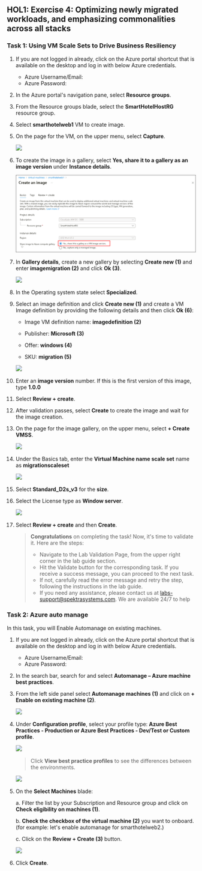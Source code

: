 ## HOL1: Exercise 4: Optimizing newly migrated workloads, and emphasizing commonalities across all stacks

### Task 1: Using VM Scale Sets to Drive Business Resiliency

1. If you are not logged in already, click on the Azure portal shortcut that is available on the desktop and log in with below Azure credentials.
    * Azure Username/Email: <inject key="AzureAdUserEmail"></inject> 
    * Azure Password: <inject key="AzureAdUserPassword"></inject>

2. In the Azure portal's navigation pane, select **Resource groups**.

3. From the Resource groups blade, select the **SmartHotelHostRG** resource group.

4. Select **smarthotelweb1** VM to create image.

2. On the page for the VM, on the upper menu, select **Capture**.
   
   ![](Images/upd-capture.png)

4. To create the image in a gallery, select **Yes, share it to a gallery as an image version** under **Instance details**.

   ![](Images/md1-ex-4-t1-s6.png)

5. In **Gallery details**, create a new gallery by selecting **Create new (1)** and enter **imagemigration<inject key="DeploymentID" enableCopy="false" /> (2)** and click **Ok (3)**.

   ![](Images/upd-e4-t1-s7.png)

6. In the Operating system state select **Specialized**.

7. Select an image definition and click **Create new (1)** and create a VM Image definition by providing the following details and then click **Ok (6)**: 
  
   - Image VM definition name: **imagedefinition<inject key="DeploymentID" enableCopy="false" /> (2)**

   - Publisher: **Microsoft (3)**
    
   - Offer: **windows (4)**
  
   - SKU: **migration (5)**

   ![](Images/upd-4-t1-s9.png)

8. Enter an **image version** number. If this is the first version of this image, type **1.0.0**

9. Select **Review + create**.

10. After validation passes, select **Create** to create the image and wait for the image creation.

11. On the page for the image gallery, on the upper menu, select **+ Create VMSS**.

    ![](Images/upd-vmss1.png)

12. Under the Basics tab, enter the **Virtual Machine name scale set** name as **migrationscaleset<inject key="DeploymentID" enableCopy="false" />**

    ![](Images/upd-vmname.png)

13. Select **Standard_D2s_v3** for the **size**.

14. Select the License type as **Window server**.

     ![](Images/upd-License.png)

15. Select **Review + create** and then **Create**.

     > **Congratulations** on completing the task! Now, it's time to validate it. Here are the steps:
     > - Navigate to the Lab Validation Page, from the upper right corner in the lab guide section.
     > - Hit the Validate button for the corresponding task. If you receive a success message, you can proceed to the next task. 
     > - If not, carefully read the error message and retry the step, following the instructions in the lab guide.
     > - If you need any assistance, please contact us at labs-support@spektrasystems.com. We are available 24/7 to help

### Task 2: Azure auto manage

In this task, you will Enable Automanage on existing machines.

1. If you are not logged in already, click on the Azure portal shortcut that is available on the desktop and log in with below Azure credentials.
    * Azure Username/Email: <inject key="AzureAdUserEmail"></inject> 
    * Azure Password: <inject key="AzureAdUserPassword"></inject>

2. In the search bar, search for and select **Automanage – Azure machine best practices**.

3. From the left side panel select **Automanage machines (1)** and click on **+ Enable on existing machine (2)**.
   
   ![](Images/upd-zero-vm-list-view.png)

4. Under **Configuration profile**, select your profile type: **Azure Best Practices - Production or Azure Best Practices - Dev/Test or Custom profile**.
   
   ![](Images/upd-existing-vm-quick-create.png)
   
   > Click **View best practice profiles** to see the differences between the environments.
    
   ![](Images/upd-browse-production-profile.png)

5. On the **Select Machines** blade:

   a. Filter the list by your Subscription and Resource group and click on **Check eligibility on machines (1)**.
   
   b. **Check the checkbox of the virtual machine (2)** you want to onboard. (for example: let's enable automanage for smarthotelweb2.)
   
   c. Click on the **Review + Create (3)** button.
   
   ![](Images/updt-existing-vm-select-machine.png)

6. Click **Create**.
